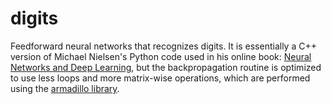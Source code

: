 # digits

Feedforward neural networks that recognizes digits. It is essentially a C++ version of Michael Nielsen's Python code used in his online book: [Neural Networks and Deep Learning](http://neuralnetworksanddeeplearning.com/index.html), but the backpropagation routine is optimized to use less loops and more matrix-wise operations, which are performed using the [armadillo library](http://arma.sourceforge.net/). 